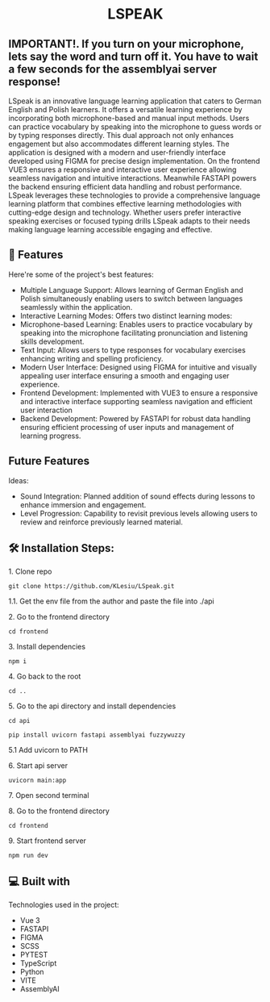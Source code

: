 <h1 align="center" id="title">LSPEAK</h1>

<h2>IMPORTANT!. If you turn on your microphone, lets say the word and turn off it. You have to wait a few seconds for the assemblyai server response!</h2>

<p id="description">LSpeak is an innovative language learning application that caters to German English and Polish learners. It offers a versatile learning experience by incorporating both microphone-based and manual input methods. Users can practice vocabulary by speaking into the microphone to guess words or by typing responses directly. This dual approach not only enhances engagement but also accommodates different learning styles. The application is designed with a modern and user-friendly interface developed using FIGMA for precise design implementation. On the frontend VUE3 ensures a responsive and interactive user experience allowing seamless navigation and intuitive interactions. Meanwhile FASTAPI powers the backend ensuring efficient data handling and robust performance. LSpeak leverages these technologies to provide a comprehensive language learning platform that combines effective learning methodologies with cutting-edge design and technology. Whether users prefer interactive speaking exercises or focused typing drills LSpeak adapts to their needs making language learning accessible engaging and effective.</p>


  
  
<h2>🧐 Features</h2>

Here're some of the project's best features:

*   Multiple Language Support: Allows learning of German English and Polish simultaneously enabling users to switch between languages seamlessly within the application.
*   Interactive Learning Modes: Offers two distinct learning modes:
*   Microphone-based Learning: Enables users to practice vocabulary by speaking into the microphone facilitating pronunciation and listening skills development.
*   Text Input: Allows users to type responses for vocabulary exercises enhancing writing and spelling proficiency.
*   Modern User Interface: Designed using FIGMA for intuitive and visually appealing user interface ensuring a smooth and engaging user experience.
*   Frontend Development: Implemented with VUE3 to ensure a responsive and interactive interface supporting seamless navigation and efficient user interaction
*   Backend Development: Powered by FASTAPI for robust data handling ensuring efficient processing of user inputs and management of learning progress.

<h2>Future Features</h2>
Ideas:

*   Sound Integration: Planned addition of sound effects during lessons to enhance immersion and engagement.
*   Level Progression: Capability to revisit previous levels allowing users to review and reinforce previously learned material.

<h2>🛠️ Installation Steps:</h2>


<p>1. Clone repo</p>

```
git clone https://github.com/KLesiu/LSpeak.git
```

<p>1.1. Get the env file from the author and paste the file into ./api </p>


<p>2. Go to the frontend directory</p>

```
cd frontend
```

<p>3. Install dependencies</p>

```
npm i
```

<p>4. Go back to the root</p>

```
cd ..
```

<p>5. Go to the api directory and install dependencies</p>

```
cd api
```
```
pip install uvicorn fastapi assemblyai fuzzywuzzy
```
<p>5.1 Add uvicorn to PATH</p>

<p>6. Start api server</p>

```
uvicorn main:app
```

<p>7. Open second terminal</p>

<p>8. Go to the frontend directory</p>

```
cd frontend
```

<p>9. Start frontend server</p>

```
npm run dev
```

  
  
<h2>💻 Built with</h2>

Technologies used in the project:

*   Vue 3
*   FASTAPI
*   FIGMA
*   SCSS
*   PYTEST
*   TypeScript
*   Python
*   VITE
*   AssemblyAI

